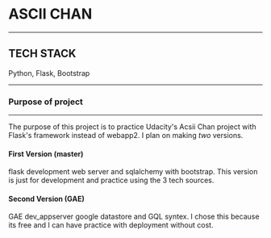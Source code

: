 # ASCII CHAN  


---

## TECH STACK  

Python, Flask, Bootstrap  


---




### Purpose of project  

---

The purpose of this project is to practice Udacity's Acsii Chan project with Flask's framework instead of webapp2.  I plan on making *two* versions.


#### First Version  (master)
flask development web server and sqlalchemy with bootstrap.  This version is just for development and practice using the 3 tech sources.  


#### Second Version  (GAE)
GAE dev_appserver google datastore and GQL syntex.  I chose this because its free and I can have practice with deployment without cost.  

